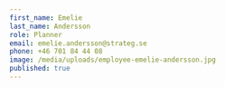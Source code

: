 ```yaml
---
first_name: Emelie
last_name: Andersson
role: Planner
email: emelie.andersson@strateg.se
phone: +46 701 84 44 08
image: /media/uploads/employee-emelie-andersson.jpg
published: true
---
```

